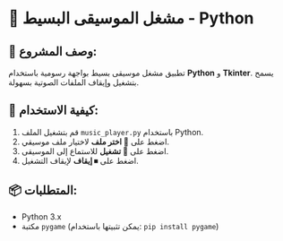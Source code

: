 # 🎵 مشغل الموسيقى البسيط - Python

## 📌 وصف المشروع:
تطبيق مشغل موسيقى بسيط بواجهة رسومية باستخدام **Python** و **Tkinter**. يسمح بتشغيل وإيقاف الملفات الصوتية بسهولة.

## 🚀 كيفية الاستخدام:
1. قم بتشغيل الملف `music_player.py` باستخدام Python.
2. اضغط على **📂 اختر ملف** لاختيار ملف موسيقي.
3. اضغط على **🎵 تشغيل** للاستماع إلى الموسيقى.
4. اضغط على **⏹ إيقاف** لإيقاف التشغيل.

## 📦 المتطلبات:
- Python 3.x  
- مكتبة `pygame` (يمكن تثبيتها باستخدام: `pip install pygame`)

